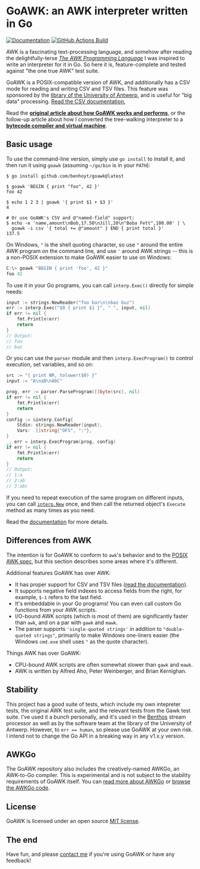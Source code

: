 
# GoAWK: an AWK interpreter written in Go

[![Documentation](https://pkg.go.dev/badge/github.com/benhoyt/goawk)](https://pkg.go.dev/github.com/benhoyt/goawk)
[![GitHub Actions Build](https://github.com/benhoyt/goawk/workflows/Go/badge.svg)](https://github.com/benhoyt/goawk/actions?query=workflow%3AGo)


AWK is a fascinating text-processing language, and somehow after reading the delightfully-terse [*The AWK Programming Language*](https://ia802309.us.archive.org/25/items/pdfy-MgN0H1joIoDVoIC7/The_AWK_Programming_Language.pdf) I was inspired to write an interpreter for it in Go. So here it is, feature-complete and tested against "the one true AWK" test suite.

GoAWK is a POSIX-compatible version of AWK, and additionally has a CSV mode for reading and writing CSV and TSV files. This feature was sponsored by the [library of the University of Antwerp](https://www.uantwerpen.be/en/library/), and is useful for "big data" processing. [Read the CSV documentation.](https://github.com/benhoyt/goawk/blob/master/csv.md)

Read the [**original article about how GoAWK works and performs**](https://benhoyt.com/writings/goawk/), or the follow-up article about how I converted the tree-walking interpreter to a [**bytecode compiler and virtual machine**](https://benhoyt.com/writings/goawk-compiler-vm/).


## Basic usage

To use the command-line version, simply use `go install` to install it, and then run it using `goawk` (assuming `~/go/bin` is in your `PATH`):

```shell
$ go install github.com/benhoyt/goawk@latest

$ goawk 'BEGIN { print "foo", 42 }'
foo 42

$ echo 1 2 3 | goawk '{ print $1 + $3 }'
4

# Or use GoAWK's CSV and @"named-field" support:
$ echo -e 'name,amount\nBob,17.50\nJill,20\n"Boba Fett",100.00' | \
  goawk -i csv '{ total += @"amount" } END { print total }'
137.5
```

On Windows, `"` is the shell quoting character, so use `"` around the entire AWK program on the command line, and use `'` around AWK strings -- this is a non-POSIX extension to make GoAWK easier to use on Windows:

```powershell
C:\> goawk "BEGIN { print 'foo', 42 }"
foo 42
```

To use it in your Go programs, you can call `interp.Exec()` directly for simple needs:

```go
input := strings.NewReader("foo bar\n\nbaz buz")
err := interp.Exec("$0 { print $1 }", " ", input, nil)
if err != nil {
    fmt.Println(err)
    return
}
// Output:
// foo
// baz
```

Or you can use the `parser` module and then `interp.ExecProgram()` to control execution, set variables, and so on:

```go
src := "{ print NR, tolower($0) }"
input := "A\naB\nAbC"

prog, err := parser.ParseProgram([]byte(src), nil)
if err != nil {
    fmt.Println(err)
    return
}
config := &interp.Config{
    Stdin: strings.NewReader(input),
    Vars:  []string{"OFS", ":"},
}
_, err = interp.ExecProgram(prog, config)
if err != nil {
    fmt.Println(err)
    return
}
// Output:
// 1:a
// 2:ab
// 3:abc
```

If you need to repeat execution of the same program on different inputs, you can call [`interp.New`](https://pkg.go.dev/github.com/benhoyt/goawk/interp#New) once, and then call the returned object's `Execute` method as many times as you need.

Read the [documentation](https://pkg.go.dev/github.com/benhoyt/goawk) for more details.


## Differences from AWK

The intention is for GoAWK to conform to `awk`'s behavior and to the [POSIX AWK spec](http://pubs.opengroup.org/onlinepubs/9699919799/utilities/awk.html), but this section describes some areas where it's different.

Additional features GoAWK has over AWK:

* It has proper support for CSV and TSV files ([read the documentation](https://github.com/benhoyt/goawk/blob/master/csv.md)).
* It supports negative field indexes to access fields from the right, for example, `$-1` refers to the last field.
* It's embeddable in your Go programs! You can even call custom Go functions from your AWK scripts.
* I/O-bound AWK scripts (which is most of them) are significantly faster than `awk`, and on a par with `gawk` and `mawk`.
* The parser supports `'single-quoted strings'` in addition to `"double-quoted strings"`, primarily to make Windows one-liners easier (the Windows `cmd.exe` shell uses `"` as the quote character).

Things AWK has over GoAWK:

* CPU-bound AWK scripts are often somewhat slower than `gawk` and `mawk`.
* AWK is written by Alfred Aho, Peter Weinberger, and Brian Kernighan.


## Stability

This project has a good suite of tests, which include my own intepreter tests, the original AWK test suite, and the relevant tests from the Gawk test suite. I've used it a bunch personally, and it's used in the [Benthos](https://github.com/benthosdev/benthos) stream processor as well as by the software team at the library of the University of Antwerp. However, to `err == human`, so please use GoAWK at your own risk. I intend not to change the Go API in a breaking way in any v1.x.y version.


## AWKGo

The GoAWK repository also includes the creatively-named AWKGo, an AWK-to-Go compiler. This is experimental and is not subject to the stability requirements of GoAWK itself. You can [read more about AWKGo](https://benhoyt.com/writings/awkgo/) or [browse the AWKGo code](https://github.com/benhoyt/goawk/tree/master/awkgo).


## License

GoAWK is licensed under an open source [MIT license](https://github.com/benhoyt/goawk/blob/master/LICENSE.txt).


## The end

Have fun, and please [contact me](https://benhoyt.com/) if you're using GoAWK or have any feedback!
